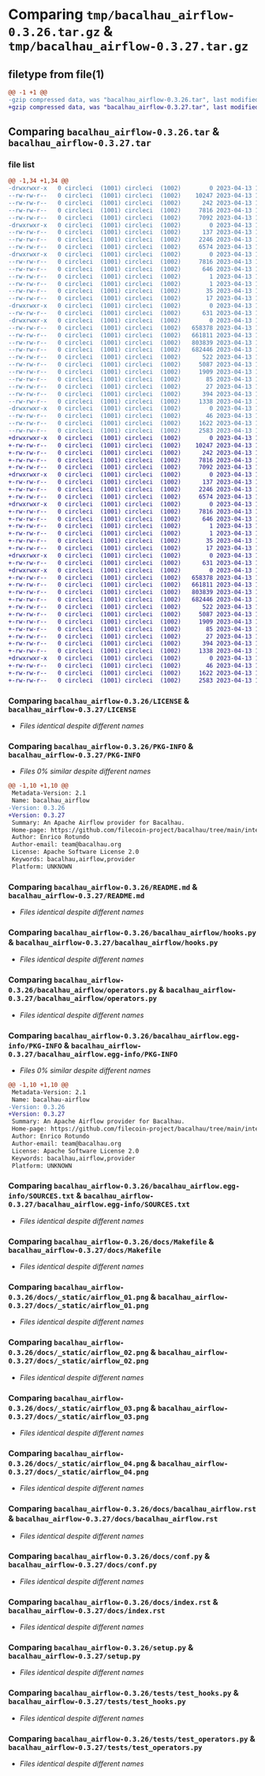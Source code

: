 # Comparing `tmp/bacalhau_airflow-0.3.26.tar.gz` & `tmp/bacalhau_airflow-0.3.27.tar.gz`

## filetype from file(1)

```diff
@@ -1 +1 @@
-gzip compressed data, was "bacalhau_airflow-0.3.26.tar", last modified: Thu Apr 13 13:07:49 2023, max compression
+gzip compressed data, was "bacalhau_airflow-0.3.27.tar", last modified: Thu Apr 13 16:16:21 2023, max compression
```

## Comparing `bacalhau_airflow-0.3.26.tar` & `bacalhau_airflow-0.3.27.tar`

### file list

```diff
@@ -1,34 +1,34 @@
-drwxrwxr-x   0 circleci  (1001) circleci  (1002)        0 2023-04-13 13:07:49.126543 bacalhau_airflow-0.3.26/
--rw-rw-r--   0 circleci  (1001) circleci  (1002)    10247 2023-04-13 13:06:21.000000 bacalhau_airflow-0.3.26/LICENSE
--rw-rw-r--   0 circleci  (1001) circleci  (1002)      242 2023-04-13 13:06:21.000000 bacalhau_airflow-0.3.26/MANIFEST.in
--rw-rw-r--   0 circleci  (1001) circleci  (1002)     7816 2023-04-13 13:07:49.126543 bacalhau_airflow-0.3.26/PKG-INFO
--rw-rw-r--   0 circleci  (1001) circleci  (1002)     7092 2023-04-13 13:06:21.000000 bacalhau_airflow-0.3.26/README.md
-drwxrwxr-x   0 circleci  (1001) circleci  (1002)        0 2023-04-13 13:07:49.122543 bacalhau_airflow-0.3.26/bacalhau_airflow/
--rw-rw-r--   0 circleci  (1001) circleci  (1002)      137 2023-04-13 13:06:21.000000 bacalhau_airflow-0.3.26/bacalhau_airflow/__init__.py
--rw-rw-r--   0 circleci  (1001) circleci  (1002)     2246 2023-04-13 13:06:21.000000 bacalhau_airflow-0.3.26/bacalhau_airflow/hooks.py
--rw-rw-r--   0 circleci  (1001) circleci  (1002)     6574 2023-04-13 13:06:21.000000 bacalhau_airflow-0.3.26/bacalhau_airflow/operators.py
-drwxrwxr-x   0 circleci  (1001) circleci  (1002)        0 2023-04-13 13:07:49.122543 bacalhau_airflow-0.3.26/bacalhau_airflow.egg-info/
--rw-rw-r--   0 circleci  (1001) circleci  (1002)     7816 2023-04-13 13:07:49.000000 bacalhau_airflow-0.3.26/bacalhau_airflow.egg-info/PKG-INFO
--rw-rw-r--   0 circleci  (1001) circleci  (1002)      646 2023-04-13 13:07:49.000000 bacalhau_airflow-0.3.26/bacalhau_airflow.egg-info/SOURCES.txt
--rw-rw-r--   0 circleci  (1001) circleci  (1002)        1 2023-04-13 13:07:49.000000 bacalhau_airflow-0.3.26/bacalhau_airflow.egg-info/dependency_links.txt
--rw-rw-r--   0 circleci  (1001) circleci  (1002)        1 2023-04-13 13:07:49.000000 bacalhau_airflow-0.3.26/bacalhau_airflow.egg-info/not-zip-safe
--rw-rw-r--   0 circleci  (1001) circleci  (1002)       35 2023-04-13 13:07:49.000000 bacalhau_airflow-0.3.26/bacalhau_airflow.egg-info/requires.txt
--rw-rw-r--   0 circleci  (1001) circleci  (1002)       17 2023-04-13 13:07:49.000000 bacalhau_airflow-0.3.26/bacalhau_airflow.egg-info/top_level.txt
-drwxrwxr-x   0 circleci  (1001) circleci  (1002)        0 2023-04-13 13:07:49.122543 bacalhau_airflow-0.3.26/docs/
--rw-rw-r--   0 circleci  (1001) circleci  (1002)      631 2023-04-13 13:06:21.000000 bacalhau_airflow-0.3.26/docs/Makefile
-drwxrwxr-x   0 circleci  (1001) circleci  (1002)        0 2023-04-13 13:07:49.126543 bacalhau_airflow-0.3.26/docs/_static/
--rw-rw-r--   0 circleci  (1001) circleci  (1002)   658378 2023-04-13 13:06:21.000000 bacalhau_airflow-0.3.26/docs/_static/airflow_01.png
--rw-rw-r--   0 circleci  (1001) circleci  (1002)   661811 2023-04-13 13:06:21.000000 bacalhau_airflow-0.3.26/docs/_static/airflow_02.png
--rw-rw-r--   0 circleci  (1001) circleci  (1002)   803839 2023-04-13 13:06:21.000000 bacalhau_airflow-0.3.26/docs/_static/airflow_03.png
--rw-rw-r--   0 circleci  (1001) circleci  (1002)   682446 2023-04-13 13:06:21.000000 bacalhau_airflow-0.3.26/docs/_static/airflow_04.png
--rw-rw-r--   0 circleci  (1001) circleci  (1002)      522 2023-04-13 13:06:21.000000 bacalhau_airflow-0.3.26/docs/bacalhau_airflow.rst
--rw-rw-r--   0 circleci  (1001) circleci  (1002)     5087 2023-04-13 13:06:21.000000 bacalhau_airflow-0.3.26/docs/conf.py
--rw-rw-r--   0 circleci  (1001) circleci  (1002)     1909 2023-04-13 13:06:21.000000 bacalhau_airflow-0.3.26/docs/index.rst
--rw-rw-r--   0 circleci  (1001) circleci  (1002)       85 2023-04-13 13:06:21.000000 bacalhau_airflow-0.3.26/docs/modules.rst
--rw-rw-r--   0 circleci  (1001) circleci  (1002)       27 2023-04-13 13:06:21.000000 bacalhau_airflow-0.3.26/docs/readme.rst
--rw-rw-r--   0 circleci  (1001) circleci  (1002)      394 2023-04-13 13:07:49.126543 bacalhau_airflow-0.3.26/setup.cfg
--rw-rw-r--   0 circleci  (1001) circleci  (1002)     1338 2023-04-13 13:06:21.000000 bacalhau_airflow-0.3.26/setup.py
-drwxrwxr-x   0 circleci  (1001) circleci  (1002)        0 2023-04-13 13:07:49.126543 bacalhau_airflow-0.3.26/tests/
--rw-rw-r--   0 circleci  (1001) circleci  (1002)       46 2023-04-13 13:06:21.000000 bacalhau_airflow-0.3.26/tests/__init__.py
--rw-rw-r--   0 circleci  (1001) circleci  (1002)     1622 2023-04-13 13:06:21.000000 bacalhau_airflow-0.3.26/tests/test_hooks.py
--rw-rw-r--   0 circleci  (1001) circleci  (1002)     2583 2023-04-13 13:06:21.000000 bacalhau_airflow-0.3.26/tests/test_operators.py
+drwxrwxr-x   0 circleci  (1001) circleci  (1002)        0 2023-04-13 16:16:21.435194 bacalhau_airflow-0.3.27/
+-rw-rw-r--   0 circleci  (1001) circleci  (1002)    10247 2023-04-13 16:15:06.000000 bacalhau_airflow-0.3.27/LICENSE
+-rw-rw-r--   0 circleci  (1001) circleci  (1002)      242 2023-04-13 16:15:06.000000 bacalhau_airflow-0.3.27/MANIFEST.in
+-rw-rw-r--   0 circleci  (1001) circleci  (1002)     7816 2023-04-13 16:16:21.435194 bacalhau_airflow-0.3.27/PKG-INFO
+-rw-rw-r--   0 circleci  (1001) circleci  (1002)     7092 2023-04-13 16:15:06.000000 bacalhau_airflow-0.3.27/README.md
+drwxrwxr-x   0 circleci  (1001) circleci  (1002)        0 2023-04-13 16:16:21.431194 bacalhau_airflow-0.3.27/bacalhau_airflow/
+-rw-rw-r--   0 circleci  (1001) circleci  (1002)      137 2023-04-13 16:15:06.000000 bacalhau_airflow-0.3.27/bacalhau_airflow/__init__.py
+-rw-rw-r--   0 circleci  (1001) circleci  (1002)     2246 2023-04-13 16:15:06.000000 bacalhau_airflow-0.3.27/bacalhau_airflow/hooks.py
+-rw-rw-r--   0 circleci  (1001) circleci  (1002)     6574 2023-04-13 16:15:06.000000 bacalhau_airflow-0.3.27/bacalhau_airflow/operators.py
+drwxrwxr-x   0 circleci  (1001) circleci  (1002)        0 2023-04-13 16:16:21.431194 bacalhau_airflow-0.3.27/bacalhau_airflow.egg-info/
+-rw-rw-r--   0 circleci  (1001) circleci  (1002)     7816 2023-04-13 16:16:21.000000 bacalhau_airflow-0.3.27/bacalhau_airflow.egg-info/PKG-INFO
+-rw-rw-r--   0 circleci  (1001) circleci  (1002)      646 2023-04-13 16:16:21.000000 bacalhau_airflow-0.3.27/bacalhau_airflow.egg-info/SOURCES.txt
+-rw-rw-r--   0 circleci  (1001) circleci  (1002)        1 2023-04-13 16:16:21.000000 bacalhau_airflow-0.3.27/bacalhau_airflow.egg-info/dependency_links.txt
+-rw-rw-r--   0 circleci  (1001) circleci  (1002)        1 2023-04-13 16:16:21.000000 bacalhau_airflow-0.3.27/bacalhau_airflow.egg-info/not-zip-safe
+-rw-rw-r--   0 circleci  (1001) circleci  (1002)       35 2023-04-13 16:16:21.000000 bacalhau_airflow-0.3.27/bacalhau_airflow.egg-info/requires.txt
+-rw-rw-r--   0 circleci  (1001) circleci  (1002)       17 2023-04-13 16:16:21.000000 bacalhau_airflow-0.3.27/bacalhau_airflow.egg-info/top_level.txt
+drwxrwxr-x   0 circleci  (1001) circleci  (1002)        0 2023-04-13 16:16:21.431194 bacalhau_airflow-0.3.27/docs/
+-rw-rw-r--   0 circleci  (1001) circleci  (1002)      631 2023-04-13 16:15:06.000000 bacalhau_airflow-0.3.27/docs/Makefile
+drwxrwxr-x   0 circleci  (1001) circleci  (1002)        0 2023-04-13 16:16:21.435194 bacalhau_airflow-0.3.27/docs/_static/
+-rw-rw-r--   0 circleci  (1001) circleci  (1002)   658378 2023-04-13 16:15:06.000000 bacalhau_airflow-0.3.27/docs/_static/airflow_01.png
+-rw-rw-r--   0 circleci  (1001) circleci  (1002)   661811 2023-04-13 16:15:06.000000 bacalhau_airflow-0.3.27/docs/_static/airflow_02.png
+-rw-rw-r--   0 circleci  (1001) circleci  (1002)   803839 2023-04-13 16:15:06.000000 bacalhau_airflow-0.3.27/docs/_static/airflow_03.png
+-rw-rw-r--   0 circleci  (1001) circleci  (1002)   682446 2023-04-13 16:15:06.000000 bacalhau_airflow-0.3.27/docs/_static/airflow_04.png
+-rw-rw-r--   0 circleci  (1001) circleci  (1002)      522 2023-04-13 16:15:06.000000 bacalhau_airflow-0.3.27/docs/bacalhau_airflow.rst
+-rw-rw-r--   0 circleci  (1001) circleci  (1002)     5087 2023-04-13 16:15:06.000000 bacalhau_airflow-0.3.27/docs/conf.py
+-rw-rw-r--   0 circleci  (1001) circleci  (1002)     1909 2023-04-13 16:15:06.000000 bacalhau_airflow-0.3.27/docs/index.rst
+-rw-rw-r--   0 circleci  (1001) circleci  (1002)       85 2023-04-13 16:15:06.000000 bacalhau_airflow-0.3.27/docs/modules.rst
+-rw-rw-r--   0 circleci  (1001) circleci  (1002)       27 2023-04-13 16:15:06.000000 bacalhau_airflow-0.3.27/docs/readme.rst
+-rw-rw-r--   0 circleci  (1001) circleci  (1002)      394 2023-04-13 16:16:21.435194 bacalhau_airflow-0.3.27/setup.cfg
+-rw-rw-r--   0 circleci  (1001) circleci  (1002)     1338 2023-04-13 16:15:06.000000 bacalhau_airflow-0.3.27/setup.py
+drwxrwxr-x   0 circleci  (1001) circleci  (1002)        0 2023-04-13 16:16:21.435194 bacalhau_airflow-0.3.27/tests/
+-rw-rw-r--   0 circleci  (1001) circleci  (1002)       46 2023-04-13 16:15:06.000000 bacalhau_airflow-0.3.27/tests/__init__.py
+-rw-rw-r--   0 circleci  (1001) circleci  (1002)     1622 2023-04-13 16:15:06.000000 bacalhau_airflow-0.3.27/tests/test_hooks.py
+-rw-rw-r--   0 circleci  (1001) circleci  (1002)     2583 2023-04-13 16:15:06.000000 bacalhau_airflow-0.3.27/tests/test_operators.py
```

### Comparing `bacalhau_airflow-0.3.26/LICENSE` & `bacalhau_airflow-0.3.27/LICENSE`

 * *Files identical despite different names*

### Comparing `bacalhau_airflow-0.3.26/PKG-INFO` & `bacalhau_airflow-0.3.27/PKG-INFO`

 * *Files 0% similar despite different names*

```diff
@@ -1,10 +1,10 @@
 Metadata-Version: 2.1
 Name: bacalhau_airflow
-Version: 0.3.26
+Version: 0.3.27
 Summary: An Apache Airflow provider for Bacalhau.
 Home-page: https://github.com/filecoin-project/bacalhau/tree/main/integration/airflow
 Author: Enrico Rotundo
 Author-email: team@bacalhau.org
 License: Apache Software License 2.0
 Keywords: bacalhau,airflow,provider
 Platform: UNKNOWN
```

### Comparing `bacalhau_airflow-0.3.26/README.md` & `bacalhau_airflow-0.3.27/README.md`

 * *Files identical despite different names*

### Comparing `bacalhau_airflow-0.3.26/bacalhau_airflow/hooks.py` & `bacalhau_airflow-0.3.27/bacalhau_airflow/hooks.py`

 * *Files identical despite different names*

### Comparing `bacalhau_airflow-0.3.26/bacalhau_airflow/operators.py` & `bacalhau_airflow-0.3.27/bacalhau_airflow/operators.py`

 * *Files identical despite different names*

### Comparing `bacalhau_airflow-0.3.26/bacalhau_airflow.egg-info/PKG-INFO` & `bacalhau_airflow-0.3.27/bacalhau_airflow.egg-info/PKG-INFO`

 * *Files 0% similar despite different names*

```diff
@@ -1,10 +1,10 @@
 Metadata-Version: 2.1
 Name: bacalhau-airflow
-Version: 0.3.26
+Version: 0.3.27
 Summary: An Apache Airflow provider for Bacalhau.
 Home-page: https://github.com/filecoin-project/bacalhau/tree/main/integration/airflow
 Author: Enrico Rotundo
 Author-email: team@bacalhau.org
 License: Apache Software License 2.0
 Keywords: bacalhau,airflow,provider
 Platform: UNKNOWN
```

### Comparing `bacalhau_airflow-0.3.26/bacalhau_airflow.egg-info/SOURCES.txt` & `bacalhau_airflow-0.3.27/bacalhau_airflow.egg-info/SOURCES.txt`

 * *Files identical despite different names*

### Comparing `bacalhau_airflow-0.3.26/docs/Makefile` & `bacalhau_airflow-0.3.27/docs/Makefile`

 * *Files identical despite different names*

### Comparing `bacalhau_airflow-0.3.26/docs/_static/airflow_01.png` & `bacalhau_airflow-0.3.27/docs/_static/airflow_01.png`

 * *Files identical despite different names*

### Comparing `bacalhau_airflow-0.3.26/docs/_static/airflow_02.png` & `bacalhau_airflow-0.3.27/docs/_static/airflow_02.png`

 * *Files identical despite different names*

### Comparing `bacalhau_airflow-0.3.26/docs/_static/airflow_03.png` & `bacalhau_airflow-0.3.27/docs/_static/airflow_03.png`

 * *Files identical despite different names*

### Comparing `bacalhau_airflow-0.3.26/docs/_static/airflow_04.png` & `bacalhau_airflow-0.3.27/docs/_static/airflow_04.png`

 * *Files identical despite different names*

### Comparing `bacalhau_airflow-0.3.26/docs/bacalhau_airflow.rst` & `bacalhau_airflow-0.3.27/docs/bacalhau_airflow.rst`

 * *Files identical despite different names*

### Comparing `bacalhau_airflow-0.3.26/docs/conf.py` & `bacalhau_airflow-0.3.27/docs/conf.py`

 * *Files identical despite different names*

### Comparing `bacalhau_airflow-0.3.26/docs/index.rst` & `bacalhau_airflow-0.3.27/docs/index.rst`

 * *Files identical despite different names*

### Comparing `bacalhau_airflow-0.3.26/setup.py` & `bacalhau_airflow-0.3.27/setup.py`

 * *Files identical despite different names*

### Comparing `bacalhau_airflow-0.3.26/tests/test_hooks.py` & `bacalhau_airflow-0.3.27/tests/test_hooks.py`

 * *Files identical despite different names*

### Comparing `bacalhau_airflow-0.3.26/tests/test_operators.py` & `bacalhau_airflow-0.3.27/tests/test_operators.py`

 * *Files identical despite different names*


